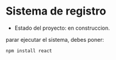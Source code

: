 <h1>Sistema de registro </h1>

- Estado del proyecto: en construccion.

parar ejecutar el sistema, debes poner:

```npm install react```
